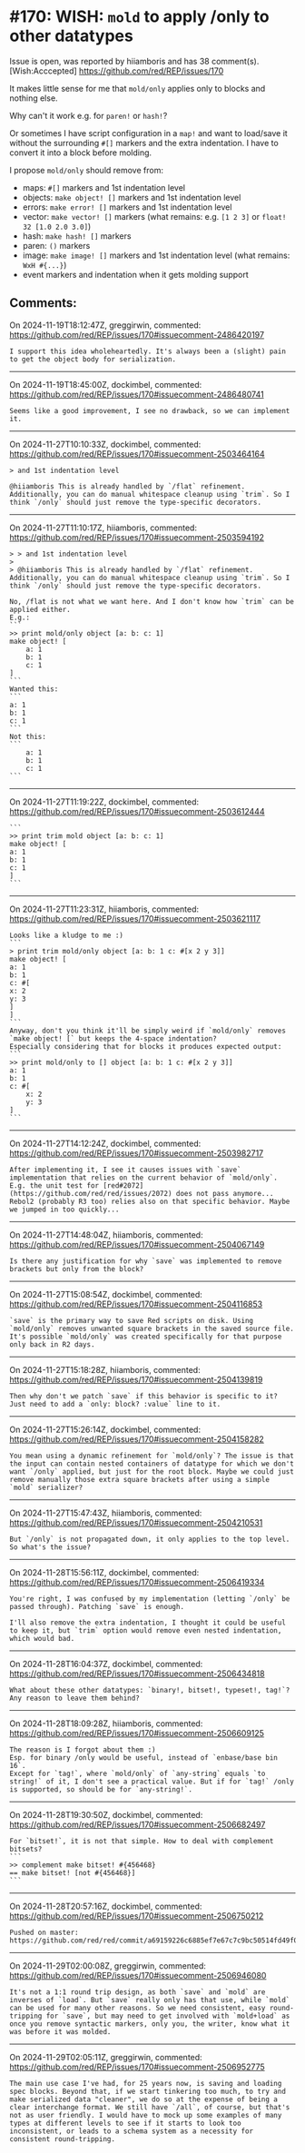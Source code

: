 
#170: WISH: `mold` to apply /only to other datatypes
================================================================================
Issue is open, was reported by hiiamboris and has 38 comment(s).
[Wish:Acccepted]
<https://github.com/red/REP/issues/170>

It makes little sense for me that `mold/only` applies only to blocks and nothing else.

Why can't it work e.g. for `paren!` or `hash!`?

Or sometimes I have script configuration in a `map!` and want to load/save it without the surrounding `#[]` markers and the extra indentation. I have to convert it into a block before molding.

I propose `mold/only` should remove from: 
- maps: `#[]` markers and 1st indentation level
- objects: `make object! []` markers and 1st indentation level
- errors: `make error! []` markers and 1st indentation level
- vector: `make vector! []` markers (what remains: e.g. `[1 2 3]` or `float! 32 [1.0 2.0 3.0]`)
- hash: `make hash! []` markers
- paren: `()` markers
- image: `make image! []` markers and 1st indentation level (what remains: `WxH #{...}`)
- event markers and indentation when it gets molding support



Comments:
--------------------------------------------------------------------------------

On 2024-11-19T18:12:47Z, greggirwin, commented:
<https://github.com/red/REP/issues/170#issuecomment-2486420197>

    I support this idea wholeheartedly. It's always been a (slight) pain to get the object body for serialization.

--------------------------------------------------------------------------------

On 2024-11-19T18:45:00Z, dockimbel, commented:
<https://github.com/red/REP/issues/170#issuecomment-2486480741>

    Seems like a good improvement, I see no drawback, so we can implement it.

--------------------------------------------------------------------------------

On 2024-11-27T10:10:33Z, dockimbel, commented:
<https://github.com/red/REP/issues/170#issuecomment-2503464164>

    > and 1st indentation level
    
    @hiiamboris This is already handled by `/flat` refinement. Additionally, you can do manual whitespace cleanup using `trim`. So I think `/only` should just remove the type-specific decorators.

--------------------------------------------------------------------------------

On 2024-11-27T11:10:17Z, hiiamboris, commented:
<https://github.com/red/REP/issues/170#issuecomment-2503594192>

    > > and 1st indentation level
    > 
    > @hiiamboris This is already handled by `/flat` refinement. Additionally, you can do manual whitespace cleanup using `trim`. So I think `/only` should just remove the type-specific decorators.
    
    No, /flat is not what we want here. And I don't know how `trim` can be applied either.
    E.g.:
    ```
    >> print mold/only object [a: b: c: 1]
    make object! [
        a: 1
        b: 1
        c: 1
    ]
    ```
    Wanted this:
    ```
    a: 1
    b: 1
    c: 1
    ```
    Not this:
    ```
        a: 1
        b: 1
        c: 1
    ```

--------------------------------------------------------------------------------

On 2024-11-27T11:19:22Z, dockimbel, commented:
<https://github.com/red/REP/issues/170#issuecomment-2503612444>

    ```
    >> print trim mold object [a: b: c: 1]
    make object! [
    a: 1
    b: 1
    c: 1
    ]
    ```

--------------------------------------------------------------------------------

On 2024-11-27T11:23:31Z, hiiamboris, commented:
<https://github.com/red/REP/issues/170#issuecomment-2503621117>

    Looks like a kludge to me :)
    ```
    > print trim mold/only object [a: b: 1 c: #[x 2 y 3]]
    make object! [
    a: 1
    b: 1
    c: #[
    x: 2
    y: 3
    ]
    ]
    ```
    Anyway, don't you think it'll be simply weird if `mold/only` removes `make object! [` but keeps the 4-space indentation?
    Especially considering that for blocks it produces expected output:
    ```
    >> print mold/only to [] object [a: b: 1 c: #[x 2 y 3]]
    a: 1
    b: 1
    c: #[
        x: 2
        y: 3
    ]
    ```

--------------------------------------------------------------------------------

On 2024-11-27T14:12:24Z, dockimbel, commented:
<https://github.com/red/REP/issues/170#issuecomment-2503982717>

    After implementing it, I see it causes issues with `save` implementation that relies on the current behavior of `mold/only`.  E.g. the unit test for [red#2072](https://github.com/red/red/issues/2072) does not pass anymore... Rebol2 (probably R3 too) relies also on that specific behavior. Maybe we jumped in too quickly...

--------------------------------------------------------------------------------

On 2024-11-27T14:48:04Z, hiiamboris, commented:
<https://github.com/red/REP/issues/170#issuecomment-2504067149>

    Is there any justification for why `save` was implemented to remove brackets but only from the block?

--------------------------------------------------------------------------------

On 2024-11-27T15:08:54Z, dockimbel, commented:
<https://github.com/red/REP/issues/170#issuecomment-2504116853>

    `save` is the primary way to save Red scripts on disk. Using `mold/only` removes unwanted square brackets in the saved source file. It's possible `mold/only` was created specifically for that purpose only back in R2 days.

--------------------------------------------------------------------------------

On 2024-11-27T15:18:28Z, hiiamboris, commented:
<https://github.com/red/REP/issues/170#issuecomment-2504139819>

    Then why don't we patch `save` if this behavior is specific to it? Just need to add a `only: block? :value` line to it.

--------------------------------------------------------------------------------

On 2024-11-27T15:26:14Z, dockimbel, commented:
<https://github.com/red/REP/issues/170#issuecomment-2504158282>

    You mean using a dynamic refinement for `mold/only`? The issue is that the input can contain nested containers of datatype for which we don't want `/only` applied, but just for the root block. Maybe we could just remove manually those extra square brackets after using a simple `mold` serializer?

--------------------------------------------------------------------------------

On 2024-11-27T15:47:43Z, hiiamboris, commented:
<https://github.com/red/REP/issues/170#issuecomment-2504210531>

    But `/only` is not propagated down, it only applies to the top level. So what's the issue?

--------------------------------------------------------------------------------

On 2024-11-28T15:56:11Z, dockimbel, commented:
<https://github.com/red/REP/issues/170#issuecomment-2506419334>

    You're right, I was confused by my implementation (letting `/only` be passed through). Patching `save` is enough.
    
    I'll also remove the extra indentation, I thought it could be useful to keep it, but `trim` option would remove even nested indentation, which would bad.

--------------------------------------------------------------------------------

On 2024-11-28T16:04:37Z, dockimbel, commented:
<https://github.com/red/REP/issues/170#issuecomment-2506434818>

    What about these other datatypes: `binary!, bitset!, typeset!, tag!`? Any reason to leave them behind?

--------------------------------------------------------------------------------

On 2024-11-28T18:09:28Z, hiiamboris, commented:
<https://github.com/red/REP/issues/170#issuecomment-2506609125>

    The reason is I forgot about them :)
    Esp. for binary /only would be useful, instead of `enbase/base bin 16`.
    Except for `tag!`, where `mold/only` of `any-string` equals `to string!` of it, I don't see a practical value. But if for `tag!` /only is supported, so should be for `any-string!`.

--------------------------------------------------------------------------------

On 2024-11-28T19:30:50Z, dockimbel, commented:
<https://github.com/red/REP/issues/170#issuecomment-2506682497>

    For `bitset!`, it is not that simple. How to deal with complement bitsets?
    ```
    >> complement make bitset! #{456468}
    == make bitset! [not #{456468}]
    ```

--------------------------------------------------------------------------------

On 2024-11-28T20:57:16Z, dockimbel, commented:
<https://github.com/red/REP/issues/170#issuecomment-2506750212>

    Pushed on master: https://github.com/red/red/commit/a69159226c6885ef7e67c7c9bc50514fd49f03b2

--------------------------------------------------------------------------------

On 2024-11-29T02:00:08Z, greggirwin, commented:
<https://github.com/red/REP/issues/170#issuecomment-2506946080>

    It's not a 1:1 round trip design, as both `save` and `mold` are inverses of `load`. But `save` really only has that use, while `mold` can be used for many other reasons. So we need consistent, easy round-tripping for `save`, but may need to get involved with `mold+load` as once you remove syntactic markers, only you, the writer, know what it was before it was molded.

--------------------------------------------------------------------------------

On 2024-11-29T02:05:11Z, greggirwin, commented:
<https://github.com/red/REP/issues/170#issuecomment-2506952775>

    The main use case I've had, for 25 years now, is saving and loading spec blocks. Beyond that, if we start tinkering too much, to try and make serialized data "cleaner", we do so at the expense of being a clear interchange format. We still have `/all`, of course, but that's not as user friendly. I would have to mock up some examples of many types at different levels to see if it starts to look too inconsistent, or leads to a schema system as a necessity for consistent round-tripping.

